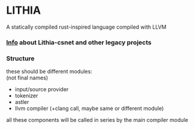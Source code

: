 # LITHIA
A statically compiled rust-inspired language compiled with LLVM 

### [Info](./legacy.md) about Lithia-csnet and other legacy projects

### Structure
these should be different modules:<br>
(not final names)
- input/source provider
- tokenizer
- astler
- llvm compiler (+clang call, maybe same or different module)

all these components will be called in series by the main compiler module